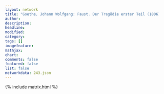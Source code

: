 ```yaml
---
layout: network
title: "Goethe, Johann Wolfgang: Faust. Der Tragödie erster Teil (1806)"
author:
description:
headline:
modified:
category:
tags: []
imagefeature: 
mathjax: 
chart: 
comments: false
featured: false
list: false
networkdata: 243.json
---
```

{% include matrix.html %}
